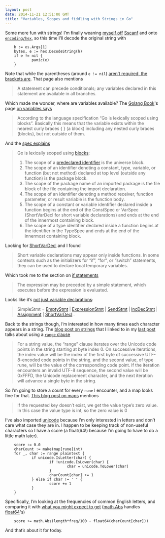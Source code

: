 ```yaml
---
layout: post
date: 2014-11-21 12:51:00 GMT
title: "Variables, Scopes and fiddling with Strings in Go"
---
```

<p>Some more fun with strings! I&#8217;m finally weaning <a href="http://arpith.co/post/102944903612/stumbling-through-go">myself off</a> <a href="http://golang.org/pkg/fmt">Sscanf</a> and onto <a href="http://golang.org/pkg/encoding/hex/"><code>encoding/hex</code></a>, so this time I&#8217;ll decode the original string with</p>

<pre><code>    h := os.Args[1]
    bytes, e := hex.DecodeString(h)
    if e != nil {
            panic(e)
    }
</code></pre>

<p>Note that while the parentheses (around <code>e != nil</code>) <a href="https://gobyexample.com/if-else">aren&#8217;t required, the brackets are</a>. That page also mentions</p>

<blockquote>
  <p>A statement can precede conditionals; any variables declared in this statement are available in all branches.</p>
</blockquote>

<p>Which made me wonder, where are variables available? The <a href="http://www.golang-book.com">Golang Book</a>'s page <a href="http://www.golang-book.com/4/index.htm">on variables says</a></p>

<blockquote>
  <p>According to the language specification “Go is lexically scoped using blocks”. Basically this means that the variable exists within the nearest curly braces { } (a block) including any nested curly braces (blocks), but not outside of them.</p>
</blockquote>

<p>And the <a href="https://golang.org/ref/spec#Declarations_and_scope">spec explains</a></p>

<blockquote>
  <p>Go is lexically scoped using <a href="https://golang.org/ref/spec#Blocks">blocks</a>:</p>
  
  <ol><li>The scope of a <a href="https://golang.org/ref/spec#Predeclared_identifiers">predeclared identifier</a> is the universe block.</li>
  <li>The scope of an identifier denoting a constant, type, variable, or function (but not method) declared at top level (outside any function) is the package block.</li>
  <li>The scope of the package name of an imported package is the file block of the file containing the import declaration.</li>
  <li>The scope of an identifier denoting a method receiver, function parameter, or result variable is the function body.</li>
  <li>The scope of a constant or variable identifier declared inside a function begins at the end of the ConstSpec or VarSpec (ShortVarDecl for short variable declarations) and ends at the end of the innermost containing block.</li>
  <li>The scope of a type identifier declared inside a function begins at the identifier in the TypeSpec and ends at the end of the innermost containing block.</li>
  </ol></blockquote>

<p>Looking for <a href="https://golang.org/ref/spec#Short_variable_declarations">ShortVarDecl</a> and I found</p>

<blockquote>
  <p>Short variable declarations may appear only inside functions. In some contexts such as the initializers for &#8220;if&#8221;, &#8220;for&#8221;, or &#8220;switch&#8221; statements, they can be used to declare local temporary variables.</p>
</blockquote>

<p>Which took me to the section on <a href="https://golang.org/ref/spec#If_statements">if statements</a></p>

<blockquote>
  <p>The expression may be preceded by a simple statement, which executes before the expression is evaluated.</p>
</blockquote>

<p>Looks like it&#8217;s <a href="https://golang.org/ref/spec#SimpleStmt">not just variable declarations</a>:</p>

<blockquote>
  <p>SimpleStmt = <a href="https://golang.org/ref/spec#EmptyStmt">EmptyStmt</a> | <a href="https://golang.org/ref/spec#ExpressionStmt">ExpressionStmt</a> | <a href="https://golang.org/ref/spec#SendStmt">SendStmt</a> | <a href="https://golang.org/ref/spec#IncDecStmt">IncDecStmt</a> | <a href="https://golang.org/ref/spec#Assignment">Assignment</a> | <a href="https://golang.org/ref/spec#ShortVarDecl">ShortVarDecl</a> .</p>
</blockquote>

<p>Back to the strings though, I&#8217;m interested in how many times each character appears in a string. The <a href="http://blog.golang.org/strings">blog post on strings</a> that I linked to in my <a href="http://arpith.co/post/102944903612/stumbling-through-go">last post</a> talks about using a <a href="https://golang.org/ref/spec#RangeClause"><code>range</code> clause</a></p>

<blockquote>
  <p>For a string value, the &#8220;range&#8221; clause iterates over the Unicode code points in the string starting at byte index 0. On successive iterations, the index value will be the index of the first byte of successive UTF-8-encoded code points in the string, and the second value, of type rune, will be the value of the corresponding code point. If the iteration encounters an invalid UTF-8 sequence, the second value will be 0xFFFD, the Unicode replacement character, and the next iteration will advance a single byte in the string.</p>
</blockquote>

<p>So I&#8217;m going to store a count for every <code>rune</code> I encounter, and a map looks fine for that. <a href="http://blog.golang.org/go-maps-in-action">This blog post on maps</a> mentions</p>

<blockquote>
  <p>If the requested key doesn&#8217;t exist, we get the value type&#8217;s zero value. In this case the value type is int, so the zero value is 0</p>
</blockquote>

<p>I&#8217;ve also imported <a href="http://golang.org/pkg/unicode/">unicode</a> because I&#8217;m only interested in letters and don&#8217;t care what case they are in. I happen to be keeping track of non-useful characters so I have a score (a float(64!) because I&#8217;m going to have to do a little math later).</p>

<pre><code>    score := 0.0
    charCount := make(map[rune]int)
    for _, char := range plaintext {
            if unicode.IsLetter(char) {
                    if !unicode.IsLower(char) {
                            char = unicode.ToLower(char)
                    }
                    charCount[char] += 1
            } else if char != ' ' {
                    score += 1
            }
    }
</code></pre>

<p>Specifically, I&#8217;m looking at the frequencies of common English letters, and comparing it with <a href="http://en.wikipedia.org/wiki/Letter_frequency">what you might expect to get</a> (<a href="http://golang.org/pkg/math/#Abs">math.Abs</a> handles <a href="http://golang.org/pkg/builtin/#float64">float64</a>'s)</p>

<pre><code>    score += math.Abs(length*freq/100 - float64(charCount[char]))
</code></pre>

<p>And that&#8217;s about it for today.</p>